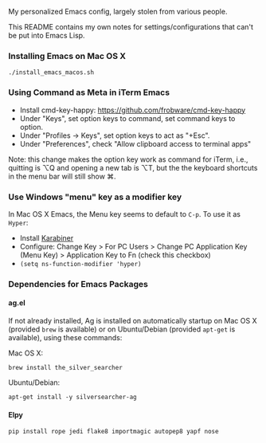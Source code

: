 My personalized Emacs config, largely stolen from various people.

This README contains my own notes for settings/configurations that
can't be put into Emacs Lisp.

### Installing Emacs on Mac OS X

```
./install_emacs_macos.sh
```

### Using Command as Meta in iTerm Emacs

* Install cmd-key-happy: https://github.com/frobware/cmd-key-happy
* Under "Keys", set option keys to command, set command keys to option.
* Under "Profiles -> Keys", set option keys to act as "+Esc".
* Under "Preferences", check "Allow clipboard access to terminal apps"

Note: this change makes the option key work as command for iTerm,
i.e., quitting is ⌥Q and opening a new tab is ⌥T, but the the keyboard
shortcuts in the menu bar will still show ⌘.

### Use Windows "menu" key as a modifier key

In Mac OS X Emacs, the Menu key seems to default to `C-p`. To use it as `Hyper`:

* Install [Karabiner](https://pqrs.org/osx/karabiner/)
* Configure: Change Key > For PC Users > Change PC Application Key
  (Menu Key) > Application Key to Fn (check this checkbox)
* `(setq ns-function-modifier 'hyper)`

### Dependencies for Emacs Packages

#### ag.el

If not already installed, Ag is installed on automatically startup on Mac OS X
(provided `brew` is available) or on Ubuntu/Debian (provided `apt-get` is
available), using these commands:

Mac OS X:

```
brew install the_silver_searcher
```

Ubuntu/Debian:

```
apt-get install -y silversearcher-ag
```

#### Elpy

```
pip install rope jedi flake8 importmagic autopep8 yapf nose
```
